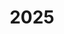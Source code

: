 ---
title: "2025"
collection: publications
permalink: /publication/2010-10-01-paper
excerpt: "<br/><img src='/images/2024-98.png' alt='www' width='300' height='150' style='float:left'>"
paperurl: 'https://authors.elsevier.com/c/1k8oFAQEJ59JR'
citation: 'Yi Liu, Peng Zhang, Wenpeng Xu, Wei Zeng, Yi-Jun Yang, Weiming Wang*(Corresponding author). (2024). &quot; Design and Optimization of Variable Radii Self-Supporting Lattice Structures.&quot; <i> </i>, Computer Methods in Applied Mechanics and Engineering, 434：117510-117528, 2024. '
---